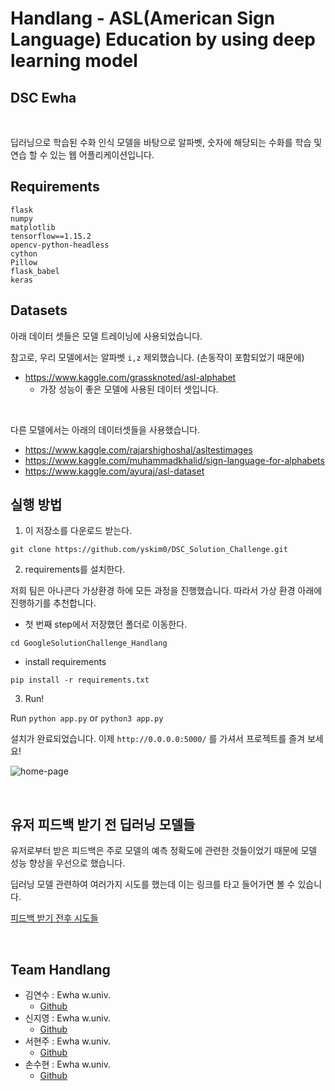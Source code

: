# Handlang - ASL(American Sign Language) Education by using deep learning model

## DSC Ewha

<br>

딥러닝으로 학습된 수화 인식 모델을 바탕으로 알파벳, 숫자에 해당되는 수화를 학습 및 연습 할 수 있는 웹 어플리케이션입니다.


## Requirements

```
flask
numpy
matplotlib
tensorflow==1.15.2
opencv-python-headless
cython
Pillow
flask_babel
keras
```

## Datasets

아래 데이터 셋들은 모델 트레이닝에 사용되었습니다.

참고로, 우리 모델에서는 알파벳 `i,z` 제외했습니다. (손동작이 포함되었기 때문에)

- https://www.kaggle.com/grassknoted/asl-alphabet
    - 가장 성능이 좋은 모델에 사용된 데이터 셋입니다.

<br>

다른 모델에서는 아래의 데이터셋들을 사용했습니다.

- https://www.kaggle.com/rajarshighoshal/asltestimages
- https://www.kaggle.com/muhammadkhalid/sign-language-for-alphabets
- https://www.kaggle.com/ayuraj/asl-dataset


## 실행 방법

1. 이 저장소를 다운로드 받는다.

`git clone https://github.com/yskim0/DSC_Solution_Challenge.git`

2. requirements를 설치한다.

저희 팀은 아나콘다 가상환경 하에 모든 과정을 진행했습니다. 따라서 가상 환경 아래에 진행하기를 추천합니다.

- 첫 번째 step에서 저장했던 폴더로 이동한다.

`cd GoogleSolutionChallenge_Handlang`

- install requirements

`pip install -r requirements.txt`

3. Run!

Run `python app.py` or `python3 app.py`

설치가 완료되었습니다.
이제 `http://0.0.0.0:5000/` 를 가셔서 프로젝트를 즐겨 보세요!

![home-page](https://user-images.githubusercontent.com/48315997/90590463-9b8e2580-e21b-11ea-851f-fa71c32ba152.png)



<br>

## 유저 피드백 받기 전 딥러닝 모델들

유저로부터 받은 피드백은 주로 모델의 예측 정확도에 관련한 것들이었기 때문에 모델 성능 향상을 우선으로 했습니다.

딥러닝 모델 관련하여 여러가지 시도를 했는데 이는 링크를 타고 들어가면 볼 수 있습니다.


[피드백 받기 전후 시도들](https://github.com/yskim0/GoogleSolutionChallenge_Handlang/blob/master/before_usr_feedback.md)

<br>




## Team Handlang

- 김연수 : Ewha w.univ.
    - [Github](https://github.com/yskim0)
- 신지영 : Ewha w.univ.
    - [Github](https://github.com/Turtlefromocean)
- 서현주 : Ewha w.univ.
    - [Github](https://github.com/seohsj)
- 손수현 : Ewha w.univ.
    - [Github](https://github.com/sonsuhyune)

